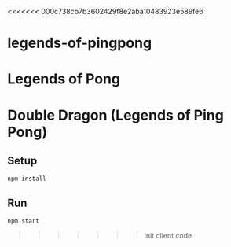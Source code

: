 <<<<<<< 000c738cb7b3602429f8e2aba10483923e589fe6
# legends-of-pingpong
Legends of Pong
=======
# Double Dragon (Legends of Ping Pong)

## Setup

```
npm install
```

## Run

```npm start```
>>>>>>> Init client code
